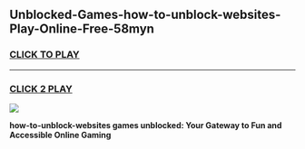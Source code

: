 
## Unblocked-Games-how-to-unblock-websites-Play-Online-Free-58myn
<h3>
<a href="https://premium76.site?title=how-to-unblock-websites&ref=26A">CLICK TO PLAY</a></h3>
<hr>

<h3>
<a href="https://premium76.site?title=how-to-unblock-websites&ref=26A">CLICK 2 PLAY</a>
  
</h3>

<a href="https://premium76.site?title=how-to-unblock-websites&ref=26A"><img src="https://clearcache.store/games.png"></a>


**how-to-unblock-websites games unblocked: Your Gateway to Fun and Accessible Online Gaming**

